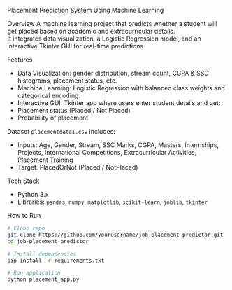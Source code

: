  Placement Prediction System Using Machine Learning

 Overview
A machine learning project that predicts whether a student will get placed based on academic and extracurricular details.  
It integrates data visualization, a Logistic Regression model, and an interactive Tkinter GUI for real-time predictions.



 Features
- Data Visualization: gender distribution, stream count, CGPA & SSC histograms, placement status, etc.  
- Machine Learning: Logistic Regression with balanced class weights and categorical encoding.  
- Interactive GUI: Tkinter app where users enter student details and get:  
- Placement status (Placed / Not Placed)  
- Probability of placement  



 Dataset
`placementdata1.csv` includes:  
- Inputs: Age, Gender, Stream, SSC Marks, CGPA, Masters, Internships, Projects, International Competitions, Extracurricular Activities, Placement Training  
- Target: PlacedOrNot (Placed / NotPlaced)  



 Tech Stack
- Python 3.x  
- Libraries: `pandas`, `numpy`, `matplotlib`, `scikit-learn`, `joblib`, `tkinter`  



 How to Run
```bash
# Clone repo
git clone https://github.com/yourusername/job-placement-predictor.git
cd job-placement-predictor

# Install dependencies
pip install -r requirements.txt

# Run application
python placement_app.py
